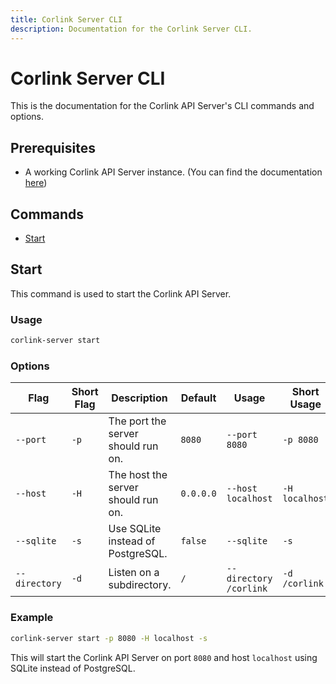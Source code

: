 ```yaml
---
title: Corlink Server CLI
description: Documentation for the Corlink Server CLI.
---
```


# Corlink Server CLI 

This is the documentation for the Corlink API Server's CLI commands and options.

## Prerequisites

- A working Corlink API Server instance. (You can find the documentation [here](/setup/selfhosting/server))

## Commands

- [Start](#start)

## Start 

This command is used to start the Corlink API Server.

### Usage

```bash
corlink-server start
```

### Options

| Flag | Short Flag | Description | Default | Usage | Short Usage |
| --- | --- | --- | --- | --- | --- |
| `--port` | `-p` | The port the server should run on. | `8080` | `--port 8080` | `-p 8080` |
| `--host` | `-H` | The host the server should run on. | `0.0.0.0` | `--host localhost` | `-H localhost` |
| `--sqlite` | `-s` | Use SQLite instead of PostgreSQL. | `false` | `--sqlite` | `-s` |
| `--directory` | `-d` | Listen on a subdirectory. | `/` | `--directory /corlink` | `-d /corlink` |

### Example

```bash
corlink-server start -p 8080 -H localhost -s
```

This will start the Corlink API Server on port `8080` and host `localhost` using SQLite instead of PostgreSQL.
